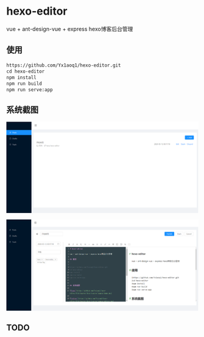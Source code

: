# hexo-editor

vue + ant-design-vue + express hexo博客后台管理

## 使用

```
https://github.com/Yx1aoq1/hexo-editor.git
cd hexo-editor
npm install
npm run build
npm run serve:app
```

## 系统截图

![home](https://github.com/Yx1aoq1/hexo-editor/blob/master/docs/source/images/home.png)

![editor](https://github.com/Yx1aoq1/hexo-editor/blob/master/docs/source/images/editor.png)

## TODO

